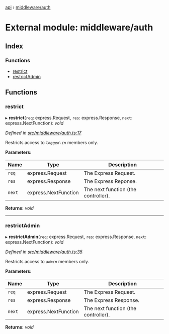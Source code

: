 [api](../README.md) › [middleware/auth](middleware_auth.md)

# External module: middleware/auth

## Index

### Functions

* [restrict](middleware_auth.md#restrict)
* [restrictAdmin](middleware_auth.md#restrictadmin)

## Functions

###  restrict

▸ **restrict**(`req`: express.Request, `res`: express.Response, `next`: express.NextFunction): *void*

*Defined in [src/middleware/auth.ts:17](https://github.com/KainPlan/api/blob/5225f70/src/middleware/auth.ts#L17)*

Restricts access to _`logged-in`_ members only.

**Parameters:**

Name | Type | Description |
------ | ------ | ------ |
`req` | express.Request | The Express Request. |
`res` | express.Response | The Express Reponse. |
`next` | express.NextFunction | The next function (the controller).  |

**Returns:** *void*

___

###  restrictAdmin

▸ **restrictAdmin**(`req`: express.Request, `res`: express.Response, `next`: express.NextFunction): *void*

*Defined in [src/middleware/auth.ts:35](https://github.com/KainPlan/api/blob/5225f70/src/middleware/auth.ts#L35)*

Restricts access to _`admin`_ members only.

**Parameters:**

Name | Type | Description |
------ | ------ | ------ |
`req` | express.Request | The Express Request. |
`res` | express.Response | The Express Response. |
`next` | express.NextFunction | The next function (the controller).  |

**Returns:** *void*
